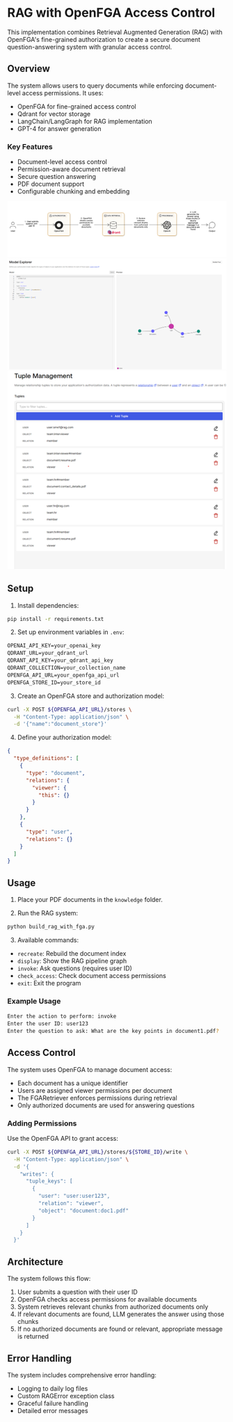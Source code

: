 # RAG with OpenFGA Access Control

This implementation combines Retrieval Augmented Generation (RAG) with OpenFGA's fine-grained authorization to create a secure document question-answering system with granular access control.

## Overview

The system allows users to query documents while enforcing document-level access permissions. It uses:
- OpenFGA for fine-grained access control
- Qdrant for vector storage
- LangChain/LangGraph for RAG implementation
- GPT-4 for answer generation

### Key Features

- Document-level access control
- Permission-aware document retrieval
- Secure question answering
- PDF document support
- Configurable chunking and embedding

![OpenFGA Architecture](./arch.png)
![OpenFGA Model Explorer](./model_explorer.png)
![OpenFGA Tuple Management](./tuple_management.png)

## Setup

1. Install dependencies:

```bash
pip install -r requirements.txt
```

2. Set up environment variables in `.env`:

```env:frameworks/open-fga/README.md
OPENAI_API_KEY=your_openai_key
QDRANT_URL=your_qdrant_url
QDRANT_API_KEY=your_qdrant_api_key
QDRANT_COLLECTION=your_collection_name
OPENFGA_API_URL=your_openfga_api_url
OPENFGA_STORE_ID=your_store_id
```

3. Create an OpenFGA store and authorization model:
```bash
curl -X POST ${OPENFGA_API_URL}/stores \
  -H "Content-Type: application/json" \
  -d '{"name":"document_store"}'
```

4. Define your authorization model:
```json
{
  "type_definitions": [
    {
      "type": "document",
      "relations": {
        "viewer": {
          "this": {}
        }
      }
    },
    {
      "type": "user",
      "relations": {}
    }
  ]
}
```

## Usage

1. Place your PDF documents in the `knowledge` folder.

2. Run the RAG system:
```bash
python build_rag_with_fga.py
```

3. Available commands:
- `recreate`: Rebuild the document index
- `display`: Show the RAG pipeline graph
- `invoke`: Ask questions (requires user ID)
- `check_access`: Check document access permissions
- `exit`: Exit the program

### Example Usage

```bash
Enter the action to perform: invoke
Enter the user ID: user123
Enter the question to ask: What are the key points in document1.pdf?
```

## Access Control

The system uses OpenFGA to manage document access:
- Each document has a unique identifier
- Users are assigned viewer permissions per document
- The FGARetriever enforces permissions during retrieval
- Only authorized documents are used for answering questions

### Adding Permissions

Use the OpenFGA API to grant access:
```bash
curl -X POST ${OPENFGA_API_URL}/stores/${STORE_ID}/write \
  -H "Content-Type: application/json" \
  -d '{
    "writes": {
      "tuple_keys": [
        {
          "user": "user:user123",
          "relation": "viewer",
          "object": "document:doc1.pdf"
        }
      ]
    }
  }'
```

## Architecture

The system follows this flow:
1. User submits a question with their user ID
2. OpenFGA checks access permissions for available documents
3. System retrieves relevant chunks from authorized documents only
4. If relevant documents are found, LLM generates the answer using those chunks
5. If no authorized documents are found or relevant, appropriate message is returned

## Error Handling

The system includes comprehensive error handling:
- Logging to daily log files
- Custom RAGError exception class
- Graceful failure handling
- Detailed error messages

